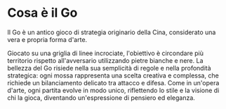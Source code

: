 # Cosa è il Go

Il Go è un antico gioco di strategia originario della Cina, considerato una vera e propria forma d'arte.

Giocato su una griglia di linee incrociate, l'obiettivo è circondare più territorio rispetto all'avversario utilizzando pietre bianche e nere. La bellezza del Go risiede nella sua semplicità di regole e nella profondità strategica: ogni mossa rappresenta una scelta creativa e complessa, che richiede un bilanciamento delicato tra attacco e difesa. Come in un'opera d'arte, ogni partita evolve in modo unico, riflettendo lo stile e la visione di chi la gioca, diventando un'espressione di pensiero ed eleganza.
